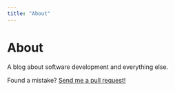 ```yaml
---
title: "About"
---
```


# About

A blog about software development and everything else.

Found a mistake? [Send me a pull request!](https://github.com/omarkohl/codeandbugs.com)
